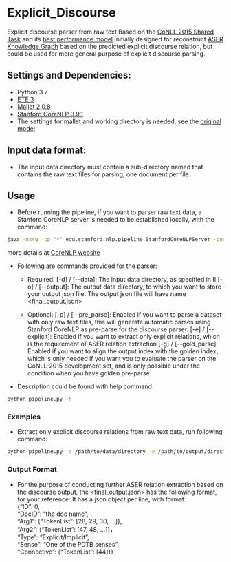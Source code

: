 # Explicit_Discourse
Explicit discourse parser from raw text
Based on the [CoNLL 2015 Shared Task](https://www.cs.brandeis.edu/~clp/conll15st/intro.html) and its [best performance model](https://github.com/lanmanok/conll2015_discourse)
Initially designed for reconstruct [ASER Knowledge Graph](https://hkust-knowcomp.github.io/ASER/) based on the predicted explicit discourse relation, but could be used for more general purpose of explicit discourse parsing.
## Settings and Dependencies:
* Python 3.7
* [ETE 3](http://etetoolkit.org/docs/latest/index.html)
* [Mallet 2.0.8](http://mallet.cs.umass.edu/download.php)
* [Stanford CoreNLP 3.9.1](https://stanfordnlp.github.io/CoreNLP/history.html)
* The settings for mallet and working directory is needed, see the [original model](https://github.com/lanmanok/conll2015_discourse)
## Input data format:
* The input data directory must contain a sub-directory named <raw> that contains the raw text files for parsing, one document per file. 

## Usage
* Before running the pipeline, if you want to parser raw text data, a Stanford CoreNLP server is needed to be established locally, with the command:
```Bash
java -mx4g -cp "*" edu.stanford.nlp.pipeline.StanfordCoreNLPServer -port 9000 -timeout 15000
```
more details at [CoreNLP website](https://stanfordnlp.github.io/CoreNLP/corenlp-server.html)
* Following are commands provided for the parser:
  * Required:
  [-d] / [--data]: The input data directory, as specified in II
  [-o] / [--output]: The output data directory, to which you want to store your output json file. The output json file will have name <final_output.json>

  * Optional:
  [-p] / [--pre_parse]: Enabled if you want to parse a dataset with only raw text files, this will generate automatic parses using Stanford CoreNLP as pre-parse for the discourse parser.
  [-e] / [--explicit]: Enabled if you want to extract only explicit relations, which is the requirement of ASER relation extraction
  [-g] / [--gold_parse]: Enabled if you want to align the output index with the golden index, which is only needed if you want you to evaluate the parser on the CoNLL-2015 development set, and is only possible under the condition when you have golden pre-parse.
* Description could be found with help command:
```Bash
python pipeline.py -h
```
### Examples
* Extract only explicit discourse relations from raw text data, run following command:
```Bash
python pipeline.py -d /path/to/data/directory -o /path/to/output/directory -p -e
```
### Output Format
* For the purpose of conducting further ASER relation extraction based on the discourse output, the <final_output.json> has the following format, for your reference:
It has a json object per line, with format:  
{“ID”: 0,    
“DocID”: “the doc name”,    
“Arg1”: {“TokenList”: [28, 29, 30, …]},    
“Arg2”: {“TokenList”: [47, 48, …]}，   
“Type”: “Explicit/Implicit”,   
“Sense”: “One of the PDTB senses”,   
“Connective”: {“TokenList”: [44]}}  

